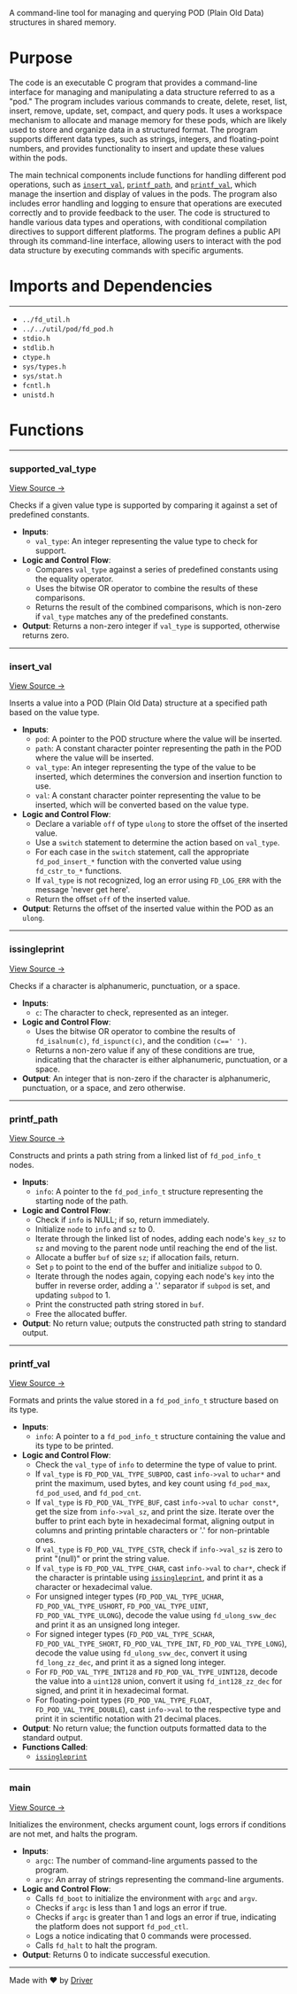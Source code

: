 <!--------------------------------------------------------------------------------->
<!-- IMPORTANT: This file is auto-generated by Driver (https://driver.ai). -------->
<!-- Manual edits may be overwritten on future commits. --------------------------->
<!--------------------------------------------------------------------------------->

A command-line tool for managing and querying POD (Plain Old Data) structures in shared memory.

# Purpose
The code is an executable C program that provides a command-line interface for managing and manipulating a data structure referred to as a "pod." The program includes various commands to create, delete, reset, list, insert, remove, update, set, compact, and query pods. It uses a workspace mechanism to allocate and manage memory for these pods, which are likely used to store and organize data in a structured format. The program supports different data types, such as strings, integers, and floating-point numbers, and provides functionality to insert and update these values within the pods.

The main technical components include functions for handling different pod operations, such as [`insert_val`](<#insert_val>), [`printf_path`](<#printf_path>), and [`printf_val`](<#printf_val>), which manage the insertion and display of values in the pods. The program also includes error handling and logging to ensure that operations are executed correctly and to provide feedback to the user. The code is structured to handle various data types and operations, with conditional compilation directives to support different platforms. The program defines a public API through its command-line interface, allowing users to interact with the pod data structure by executing commands with specific arguments.
# Imports and Dependencies

---
- `../fd_util.h`
- `../../util/pod/fd_pod.h`
- `stdio.h`
- `stdlib.h`
- `ctype.h`
- `sys/types.h`
- `sys/stat.h`
- `fcntl.h`
- `unistd.h`


# Functions

---
### supported\_val\_type<!-- {{#callable:supported_val_type}} -->
[View Source →](<../../../../../src/util/pod/fd_pod_ctl.c#L16>)

Checks if a given value type is supported by comparing it against a set of predefined constants.
- **Inputs**:
    - `val_type`: An integer representing the value type to check for support.
- **Logic and Control Flow**:
    - Compares `val_type` against a series of predefined constants using the equality operator.
    - Uses the bitwise OR operator to combine the results of these comparisons.
    - Returns the result of the combined comparisons, which is non-zero if `val_type` matches any of the predefined constants.
- **Output**: Returns a non-zero integer if `val_type` is supported, otherwise returns zero.


---
### insert\_val<!-- {{#callable:insert_val}} -->
[View Source →](<../../../../../src/util/pod/fd_pod_ctl.c#L30>)

Inserts a value into a POD (Plain Old Data) structure at a specified path based on the value type.
- **Inputs**:
    - `pod`: A pointer to the POD structure where the value will be inserted.
    - `path`: A constant character pointer representing the path in the POD where the value will be inserted.
    - `val_type`: An integer representing the type of the value to be inserted, which determines the conversion and insertion function to use.
    - `val`: A constant character pointer representing the value to be inserted, which will be converted based on the value type.
- **Logic and Control Flow**:
    - Declare a variable `off` of type `ulong` to store the offset of the inserted value.
    - Use a `switch` statement to determine the action based on `val_type`.
    - For each case in the `switch` statement, call the appropriate `fd_pod_insert_*` function with the converted value using `fd_cstr_to_*` functions.
    - If `val_type` is not recognized, log an error using `FD_LOG_ERR` with the message 'never get here'.
    - Return the offset `off` of the inserted value.
- **Output**: Returns the offset of the inserted value within the POD as an `ulong`.


---
### issingleprint<!-- {{#callable:issingleprint}} -->
[View Source →](<../../../../../src/util/pod/fd_pod_ctl.c#L56>)

Checks if a character is alphanumeric, punctuation, or a space.
- **Inputs**:
    - `c`: The character to check, represented as an integer.
- **Logic and Control Flow**:
    - Uses the bitwise OR operator to combine the results of `fd_isalnum(c)`, `fd_ispunct(c)`, and the condition `(c==' ')`.
    - Returns a non-zero value if any of these conditions are true, indicating that the character is either alphanumeric, punctuation, or a space.
- **Output**: An integer that is non-zero if the character is alphanumeric, punctuation, or a space, and zero otherwise.


---
### printf\_path<!-- {{#callable:printf_path}} -->
[View Source →](<../../../../../src/util/pod/fd_pod_ctl.c#L61>)

Constructs and prints a path string from a linked list of `fd_pod_info_t` nodes.
- **Inputs**:
    - `info`: A pointer to the `fd_pod_info_t` structure representing the starting node of the path.
- **Logic and Control Flow**:
    - Check if `info` is NULL; if so, return immediately.
    - Initialize `node` to `info` and `sz` to 0.
    - Iterate through the linked list of nodes, adding each node's `key_sz` to `sz` and moving to the parent node until reaching the end of the list.
    - Allocate a buffer `buf` of size `sz`; if allocation fails, return.
    - Set `p` to point to the end of the buffer and initialize `subpod` to 0.
    - Iterate through the nodes again, copying each node's `key` into the buffer in reverse order, adding a '.' separator if `subpod` is set, and updating `subpod` to 1.
    - Print the constructed path string stored in `buf`.
    - Free the allocated buffer.
- **Output**: No return value; outputs the constructed path string to standard output.


---
### printf\_val<!-- {{#callable:printf_val}} -->
[View Source →](<../../../../../src/util/pod/fd_pod_ctl.c#L93>)

Formats and prints the value stored in a `fd_pod_info_t` structure based on its type.
- **Inputs**:
    - `info`: A pointer to a `fd_pod_info_t` structure containing the value and its type to be printed.
- **Logic and Control Flow**:
    - Check the `val_type` of `info` to determine the type of value to print.
    - If `val_type` is `FD_POD_VAL_TYPE_SUBPOD`, cast `info->val` to `uchar*` and print the maximum, used bytes, and key count using `fd_pod_max`, `fd_pod_used`, and `fd_pod_cnt`.
    - If `val_type` is `FD_POD_VAL_TYPE_BUF`, cast `info->val` to `uchar const*`, get the size from `info->val_sz`, and print the size. Iterate over the buffer to print each byte in hexadecimal format, aligning output in columns and printing printable characters or '.' for non-printable ones.
    - If `val_type` is `FD_POD_VAL_TYPE_CSTR`, check if `info->val_sz` is zero to print "(null)" or print the string value.
    - If `val_type` is `FD_POD_VAL_TYPE_CHAR`, cast `info->val` to `char*`, check if the character is printable using [`issingleprint`](<#issingleprint>), and print it as a character or hexadecimal value.
    - For unsigned integer types (`FD_POD_VAL_TYPE_UCHAR`, `FD_POD_VAL_TYPE_USHORT`, `FD_POD_VAL_TYPE_UINT`, `FD_POD_VAL_TYPE_ULONG`), decode the value using `fd_ulong_svw_dec` and print it as an unsigned long integer.
    - For signed integer types (`FD_POD_VAL_TYPE_SCHAR`, `FD_POD_VAL_TYPE_SHORT`, `FD_POD_VAL_TYPE_INT`, `FD_POD_VAL_TYPE_LONG`), decode the value using `fd_ulong_svw_dec`, convert it using `fd_long_zz_dec`, and print it as a signed long integer.
    - For `FD_POD_VAL_TYPE_INT128` and `FD_POD_VAL_TYPE_UINT128`, decode the value into a `uint128` union, convert it using `fd_int128_zz_dec` for signed, and print it in hexadecimal format.
    - For floating-point types (`FD_POD_VAL_TYPE_FLOAT`, `FD_POD_VAL_TYPE_DOUBLE`), cast `info->val` to the respective type and print it in scientific notation with 21 decimal places.
- **Output**: No return value; the function outputs formatted data to the standard output.
- **Functions Called**:
    - [`issingleprint`](<#issingleprint>)


---
### main<!-- {{#callable:main}} -->
[View Source →](<../../../../../src/util/pod/fd_pod_ctl.c#L720>)

Initializes the environment, checks argument count, logs errors if conditions are not met, and halts the program.
- **Inputs**:
    - `argc`: The number of command-line arguments passed to the program.
    - `argv`: An array of strings representing the command-line arguments.
- **Logic and Control Flow**:
    - Calls `fd_boot` to initialize the environment with `argc` and `argv`.
    - Checks if `argc` is less than 1 and logs an error if true.
    - Checks if `argc` is greater than 1 and logs an error if true, indicating the platform does not support `fd_pod_ctl`.
    - Logs a notice indicating that 0 commands were processed.
    - Calls `fd_halt` to halt the program.
- **Output**: Returns 0 to indicate successful execution.



---
Made with ❤️ by [Driver](https://www.driver.ai/)